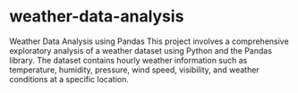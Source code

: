 # weather-data-analysis
Weather Data Analysis using Pandas  This project involves a comprehensive exploratory analysis of a weather dataset using Python and the Pandas library. The dataset contains hourly weather information such as temperature, humidity, pressure, wind speed, visibility, and weather conditions at a specific location.
